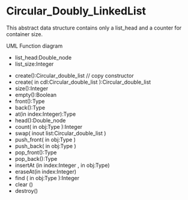 # Circular_Doubly_LinkedList
This abstract data structure contains only a list_head and a counter for container size.

UML Function diagram 

 - list_head:Double_node
 - list_size:Integer
 + create():Circular_double_list
// copy constructor
 + create( in cdl:Circular_double_list ):Circular_double_list
 + size():Integer
 + empty():Boolean
 + front():Type
 + back():Type
 + at(in index:Integer):Type
 + head():Double_node
 + count( in obj:Type ):Integer
 + swap( inout list:Circular_double_list )
 + push_front( in obj:Type )
 + push_back( in obj:Type )
 + pop_front():Type
 + pop_back():Type
 + insertAt (in index:Integer , in obj:Type)
 + eraseAt(in index:Integer)
 + find ( in obj:Type ):Integer
 + clear ()
 + destroy() 
